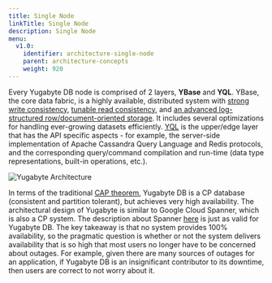 ```yaml
---
title: Single Node
linkTitle: Single Node
description: Single Node
menu:
  v1.0:
    identifier: architecture-single-node
    parent: architecture-concepts
    weight: 920
---
```


Every Yugabyte DB node is comprised of 2 layers, **YBase** and **YQL**. YBase, the core data fabric, is a highly available, distributed system with [strong write consistency](../replication/#strong-write-consistency), [tunable read consistency](../replication/#tunable-read-consistency), and [an advanced log-structured row/document-oriented storage](../persistence/). It includes several optimizations for handling ever-growing datasets efficiently. [YQL](../yql/) is the upper/edge layer that has the API specific aspects - for example, the server-side implementation of Apache Cassandra Query Language and Redis protocols, and the corresponding query/command compilation and run-time (data type representations, built-in operations, etc.).

![Yugabyte Architecture](/images/architecture/architecture.png)

In terms of the traditional [CAP theorem](https://en.wikipedia.org/wiki/CAP_theorem), Yugabyte DB is a CP database (consistent and partition tolerant), but achieves very high availability. The architectural design of Yugabyte is similar to Google Cloud Spanner, which is also a CP system. The description about Spanner [here](https://cloudplatform.googleblog.com/2017/02/inside-Cloud-Spanner-and-the-CAP-Theorem.html) is just as valid for Yugabyte DB. The key takeaway is that no system provides 100% availability, so the pragmatic question is whether or not the system delivers availability that is so high that most users no longer have to be concerned about outages. For example, given there are many sources of outages for an application, if Yugabyte DB is an insignificant contributor to its downtime, then users are correct to not worry about it.
